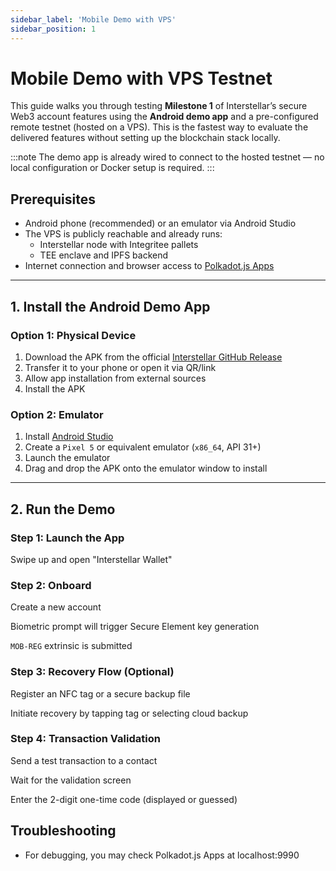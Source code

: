 ```yaml
---
sidebar_label: 'Mobile Demo with VPS'
sidebar_position: 1
---
```


# Mobile Demo with VPS Testnet

This guide walks you through testing **Milestone 1** of Interstellar’s secure Web3 account features using the **Android demo app** and a pre-configured remote testnet (hosted on a VPS). This is the fastest way to evaluate the delivered features without setting up the blockchain stack locally.

:::note
The demo app is already wired to connect to the hosted testnet — no local configuration or Docker setup is required.
:::

## Prerequisites

- Android phone (recommended) or an emulator via Android Studio
- The VPS is publicly reachable and already runs:
  - Interstellar node with Integritee pallets
  - TEE enclave and IPFS backend
- Internet connection and browser access to [Polkadot.js Apps](https://polkadot.js.org/apps/)

---

## 1. Install the Android Demo App

### Option 1: Physical Device

1. Download the APK from the official [Interstellar GitHub Release](https://github.com/Interstellar-Network/wallet-app/releases/tag/milestone1)
2. Transfer it to your phone or open it via QR/link
3. Allow app installation from external sources
4. Install the APK

### Option 2: Emulator

1. Install [Android Studio](https://developer.android.com/studio)
2. Create a `Pixel 5` or equivalent emulator (`x86_64`, API 31+)
3. Launch the emulator
4. Drag and drop the APK onto the emulator window to install

---

## 2. Run the Demo

### Step 1: Launch the App

Swipe up and open "Interstellar Wallet"

### Step 2: Onboard

Create a new account

Biometric prompt will trigger Secure Element key generation

`MOB-REG` extrinsic is submitted

### Step 3: Recovery Flow (Optional)

Register an NFC tag or a secure backup file

Initiate recovery by tapping tag or selecting cloud backup

### Step 4: Transaction Validation

Send a test transaction to a contact

Wait for the validation screen

Enter the 2-digit one-time code (displayed or guessed)

## Troubleshooting


- For debugging, you may check Polkadot.js Apps at localhost:9990


